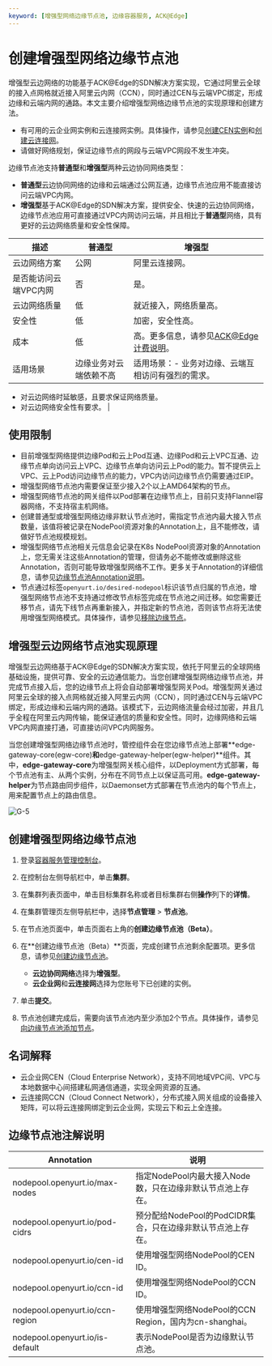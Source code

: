 ```yaml
---
keyword: [增强型网络边缘节点池, 边缘容器服务, ACK@Edge]
---
```


# 创建增强型网络边缘节点池

增强型云边网络的功能基于ACK@Edge的SDN解决方案实现，它通过阿里云全球的接入点网格就近接入阿里云内网（CCN），同时通过CEN与云端VPC绑定，形成边缘和云端内网的通路。本文主要介绍增强型网络边缘节点池的实现原理和创建方法。

-   有可用的云企业网实例和云连接网实例。具体操作，请参见[创建CEN实例]()和[创建云连接网](/cn.zh-CN/配置指南/云连接网/创建云连接网.md)。
-   请做好网络规划，保证边缘节点的网段与云端VPC网段不发生冲突。

边缘节点池支持**普通型**和**增强型**两种云边协同网络类型：

-   **普通型**云边协同网络的边缘和云端通过公网互通，边缘节点池应用不能直接访问云端VPC内网。
-   **增强型**基于ACK@Edge的SDN解决方案，提供安全、快速的云边协同网络，边缘节点池应用可直接通过VPC内网访问云端，并且相比于**普通型**网络，具有更好的云边网络质量和安全性保障。

|描述|普通型|增强型|
|--|---|---|
|云边网络方案|公网|阿里云连接网。|
|是否能访问云端VPC内网|否|是。|
|云边网络质量|低|就近接入，网络质量高。|
|安全性|低|加密，安全性高。|
|成本|低|高。更多信息，请参见[ACK@Edge计费说明](/cn.zh-CN/边缘容器服务ACK@Edge用户指南/ACK@Edge计费说明.md)。 |
|适用场景|边缘业务对云端依赖不高|适用场景：-   业务对边缘、云端互相访问有强烈的需求。
-   对云边网络时延敏感，且要求保证网络质量。
-   对云边网络安全性有要求。 |

## 使用限制

-   目前增强型网络提供边缘Pod和云上Pod互通、边缘Pod和云上VPC互通、边缘节点单向访问云上VPC、边缘节点单向访问云上Pod的能力。暂不提供云上VPC、云上Pod访问边缘节点的能力，VPC内访问边缘节点仍需要通过EIP。
-   增强型网络节点池内需要保证至少接入2个以上AMD64架构的节点。
-   增强型网络节点池的网关组件以Pod部署在边缘节点上，目前只支持Flannel容器网络，不支持宿主机网络。
-   创建普通型或增强型网络边缘非默认节点池时，需指定节点池内最大接入节点数量，该值将被记录在NodePool资源对象的Annotation上，且不能修改，请做好节点池规模规划。
-   增强型网络节点池相关元信息会记录在K8s NodePool资源对象的Annotation上，您无需关注这些Annotation的管理，但请务必不能修改或删除这些Annotation，否则可能导致增强型网络不工作。更多关于Annotation的详细信息，请参见[边缘节点池Annotation说明](#table_r0v_lda_822)。
-   节点通过标签`openyurt.io/desired-nodepool`标识该节点归属的节点池，增强型网络节点池不支持通过修改节点标签完成在节点池之间迁移。如您需要迁移节点，请先下线节点再重新接入，并指定新的节点池，否则该节点将无法使用增强型网络模式。具体操作，请参见[移除边缘节点](/cn.zh-CN/边缘容器服务ACK@Edge用户指南/边缘节点管理/移除边缘节点.md)。

## 增强型云边网络节点池实现原理

增强型云边网络基于ACK@Edge的SDN解决方案实现，依托于阿里云的全球网络基础设施，提供可靠、安全的云边通信能力。当您创建增强型网络边缘节点池，并完成节点接入后，您的边缘节点上将会自动部署增强型网关Pod。增强型网关通过阿里云全球的接入点网格就近接入阿里云内网（CCN），同时通过CEN与云端VPC绑定，形成边缘和云端内网的通路。该模式下，云边网络流量会经过加密，并且几乎全程在阿里云内网传输，能保证通信的质量和安全性。同时，边缘网络和云端VPC内网直接打通，可直接访问VPC内网服务。

当您创建增强型网络边缘节点池时，管控组件会在您边缘节点池上部署**edge-gateway-core\(egw-core\)**和**edge-gateway-helper\(egw-helper\)**组件。其中，**edge-gateway-core**为增强型网关核心组件，以Deployment方式部署，每个节点池有主、从两个实例，分布在不同节点上以保证高可用。**edge-gateway-helper**为节点路由同步组件，以Daemonset方式部署在节点池内的每个节点上，用来配置节点上的路由信息。

![G-5](https://static-aliyun-doc.oss-accelerate.aliyuncs.com/assets/img/zh-CN/3991121161/p224127.png)

## 创建增强型网络边缘节点池

1.  登录[容器服务管理控制台](https://cs.console.aliyun.com)。

2.  在控制台左侧导航栏中，单击**集群**。

3.  在集群列表页面中，单击目标集群名称或者目标集群右侧**操作**列下的**详情**。

4.  在集群管理页左侧导航栏中，选择**节点管理** \> **节点池**。

5.  在节点池页面中，单击页面右上角的**创建边缘节点池（Beta）**。

6.  在**创建边缘节点池（Beta）**页面，完成创建节点池剩余配置项。更多信息，请参见[创建边缘节点池](/cn.zh-CN/边缘容器服务ACK@Edge用户指南/边缘单元化管理/边缘节点池管理/创建边缘节点池.md)。

    -   **云边协同网络**选择为**增强型**。
    -   **云企业网**和**云连接网**选择为您账号下已创建的实例。
7.  单击**提交**。

8.  节点池创建完成后，需要向该节点池内至少添加2个节点。具体操作，请参见[向边缘节点池添加节点](/cn.zh-CN/边缘容器服务ACK@Edge用户指南/边缘单元化管理/边缘节点池管理/向边缘节点池添加节点.md)。


## 名词解释

-   云企业网CEN（Cloud Enterprise Network），支持不同地域VPC间、VPC与本地数据中心间搭建私网通信通道，实现全网资源的互通。
-   云连接网CCN（Cloud Connect Network），分布式接入网关组成的设备接入矩阵，可以将云连接网绑定到云企业网，实现云下和云上全连接。

## 边缘节点池注解说明

|Annotation|说明|
|----------|--|
|nodepool.openyurt.io/max-nodes|指定NodePool内最大接入Node数，只在边缘非默认节点池上存在。|
|nodepool.openyurt.io/pod-cidrs|预分配给NodePool的PodCIDR集合，只在边缘非默认节点池上存在。|
|nodepool.openyurt.io/cen-id|使用增强型网络NodePool的CEN ID。|
|nodepool.openyurt.io/ccn-id|使用增强型网络NodePool的CCN ID。|
|nodepool.openyurt.io/ccn-region|使用增强型网络NodePool的CCN Region，国内为cn-shanghai。|
|nodepool.openyurt.io/is-default|表示NodePool是否为边缘默认节点池。|

